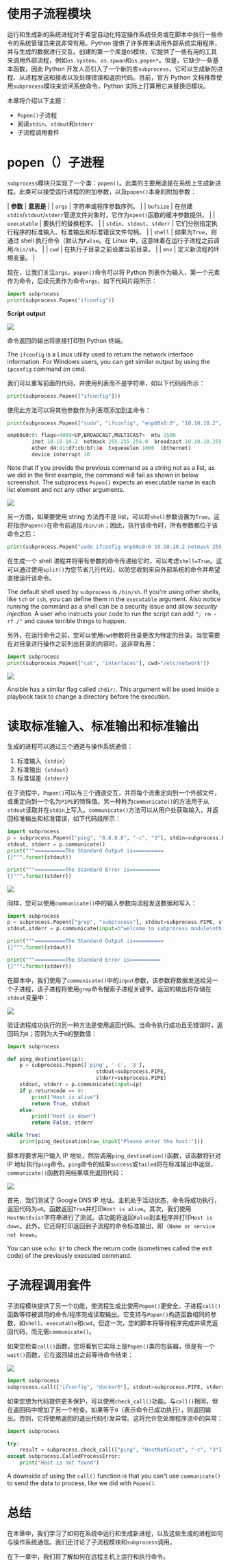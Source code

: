 # 使用子流程模块

运行和生成新的系统进程对于希望自动化特定操作系统任务或在脚本中执行一些命令的系统管理员来说非常有用。Python 提供了许多库来调用外部系统实用程序，并与生成的数据进行交互。创建的第一个库是`OS`模块，它提供了一些有用的工具来调用外部流程，例如`os.system`、`os.spwan`和`os.popen*`。但是，它缺少一些基本函数，因此 Python 开发人员引入了一个新的库`subprocess`，它可以生成新的进程、从进程发送和接收以及处理错误和返回代码。目前，官方 Python 文档推荐使用`subprocess`模块来访问系统命令，Python 实际上打算用它来替换旧模块。

本章将介绍以下主题：

*   `Popen()`子流程
*   阅读`stdin`、`stdout`和`stderr`
*   子流程调用套件

# popen（）子进程

`subprocess`模块只实现了一个类：`popen()`。此类的主要用途是在系统上生成新进程。此类可以接受运行进程的附加参数，以及`popen()`本身的附加参数：

| **参数** | **意思是** |
| `args` | 字符串或程序参数序列。 |
| `bufsize` | 在创建`stdin`/`stdout`/`stderr`管道文件对象时，它作为`open()`函数的缓冲参数提供。 |
| `executable` | 要执行的替换程序。 |
| `stdin`、`stdout`、`stderr` | 它们分别指定执行程序的标准输入、标准输出和标准错误文件句柄。 |
| `shell` | 如果为`True`，则通过 shell 执行命令（默认为`False`。在 Linux 中，这意味着在运行子进程之前调用`/bin/sh`。 |
| `cwd` | 在执行子目录之前设置当前目录。 |
| `env` | 定义新流程的环境变量。 |

现在，让我们关注`args`。`popen()`命令可以将 Python 列表作为输入，第一个元素作为命令，后续元素作为命令`args`，如下代码片段所示：

```py
import subprocess
print(subprocess.Popen("ifconfig"))
```

**Script output**

![](img/00147.jpeg)

命令返回的输出将直接打印到 Python 终端。

The `ifconfig` is a Linux utility used to return the network interface information. For Windows users, you can get similar output by using the `ipconfig` command on cmd.

我们可以重写前面的代码，并使用列表而不是字符串，如以下代码段所示：

```py
print(subprocess.Popen(["ifconfig"]))
```

使用此方法可以将其他参数作为列表项添加到主命令：

```py
print(subprocess.Popen(["sudo", "ifconfig", "enp60s0:0", "10.10.10.2", "netmask", "255.255.255.0", "up"]))

enp60s0:0: flags=4099<UP,BROADCAST,MULTICAST>  mtu 1500
        inet 10.10.10.2  netmask 255.255.255.0  broadcast 10.10.10.255
        ether d4:81:d7:cb:b7:1e  txqueuelen 1000  (Ethernet)
        device interrupt 16  
```

Note that if you provide the previous command as a string not as a list, as we did in the first example, the command will fail as shown in below screenshot. The subprocess `Popen()` expects an executable name in each list element and not any other arguments.

![](img/00148.jpeg)

另一方面，如果要使用 string 方法而不是 list，可以将`shell`参数设置为`True`。这将指示`Popen()`在命令前追加`/bin/sh`；因此，执行该命令时，所有参数都位于该命令之后：

```py
print(subprocess.Popen("sudo ifconfig enp60s0:0 10.10.10.2 netmask 255.255.255.0 up", shell=True))

```

在生成一个 shell 进程并将带有参数的命令传递给它时，可以考虑`shell=True`。这可以通过使用`split()`为您节省几行代码，以防您收到来自外部系统的命令并希望直接运行该命令。

The default shell used by `subprocess` is `/bin/sh`. If you're using other shells, like `tch` or `csh`, you can define them in the `executable` argument. Also notice running the command as a shell can be a security issue and allow *security injection.* A user who instructs your code to run the script can add `"; rm -rf /"` and cause terrible things to happen.

另外，在运行命令之前，您可以使用`cwd`参数将目录更改为特定的目录。当您需要在对目录进行操作之前列出目录的内容时，这非常有用：

```py
import subprocess
print(subprocess.Popen(["cat", "interfaces"], cwd="/etc/network"))

```

![](img/00149.jpeg)

Ansible has a similar flag called `chdir:`. This argument will be used inside a playbook task to change a directory before the execution.

# 读取标准输入、标准输出和标准输出

生成的进程可以通过三个通道与操作系统通信：

1.  标准输入（`stdin`）
2.  标准输出（`stdout`）
3.  标准误差（`stderr`）

在子流程中，`Popen()`可以与三个通道交互，并将每个流重定向到一个外部文件，或重定向到一个名为`PIPE`的特殊值。另一种称为`communicate()`的方法用于从`stdout`读取并在`stdin`上写入。`communicate()`方法可以从用户处获取输入，并返回标准输出和标准错误，如下代码段所示：

```py
import subprocess
p = subprocess.Popen(["ping", "8.8.8.8", "-c", "3"], stdin=subprocess.PIPE, stdout=subprocess.PIPE)
stdout, stderr = p.communicate()
print("""==========The Standard Output is========== 
{}""".format(stdout))

print("""==========The Standard Error is========== 
{}""".format(stderr))
```

![](img/00150.jpeg)

同样，您可以使用`communicate()`中的输入参数向流程发送数据和写入：

```py
import subprocess
p = subprocess.Popen(["grep", "subprocess"], stdout=subprocess.PIPE, stdin=subprocess.PIPE)
stdout,stderr = p.communicate(input=b"welcome to subprocess module\nthis line is a new line and doesnot contain the require string")

print("""==========The Standard Output is========== 
{}""".format(stdout))

print("""==========The Standard Error is========== 
{}""".format(stderr))
```

在脚本中，我们使用了`communicate()`中的`input`参数，该参数将数据发送给另一个子进程，该子进程将使用`grep`命令搜索子进程关键字。返回的输出将存储在`stdout`变量中：

![](img/00151.jpeg)

验证流程成功执行的另一种方法是使用返回代码。当命令执行成功且无错误时，返回码为`0`；否则为大于`0`的整数值：

```py
import subprocess

def ping_destination(ip):
    p = subprocess.Popen(['ping', '-c', '3'],
                             stdout=subprocess.PIPE,
                             stderr=subprocess.PIPE)
    stdout, stderr = p.communicate(input=ip)
    if p.returncode == 0:
        print("Host is alive")
        return True, stdout
    else:
        print("Host is down")
        return False, stderr

while True:
    print(ping_destination(raw_input("Please enter the host:")))

```

脚本将要求用户输入 IP 地址，然后调用`ping_destination()`函数，该函数将针对 IP 地址执行`ping`命令。`ping`命令的结果`success`或`failed`将在标准输出中返回，`communicate()`函数将用结果填充返回代码：

![](img/00152.jpeg)

首先，我们测试了 Google DNS IP 地址。主机处于活动状态，命令将成功执行，返回代码为`=0`。函数返回`True`并打印`Host is alive`。其次，我们使用`HostNotExist`字符串进行了测试。该功能将返回`False`到主程序并打印`Host is down`。此外，它还将打印返回到子流程的命令标准输出，即（`Name or service not known`。

You can use `echo $?` to check the return code (sometimes called the exit code) of the previously executed command.

# 子流程调用套件

子流程模块提供了另一个功能，使流程生成比使用`Popen()`更安全。子进程`call()`函数等待被调用的命令/程序完成读取输出。它支持与`Popen()`构造函数相同的参数，如`shell`、`executable`和`cwd`，但这一次，您的脚本将等待程序完成并填充返回代码，而无需`communicate()`。

如果您检查`call()`函数，您将看到它实际上是`Popen()`类的包装器，但是有一个`wait()`函数，它在返回输出之前等待命令结束：

![](img/00153.jpeg)

```py
import subprocess
subprocess.call(["ifconfig", "docker0"], stdout=subprocess.PIPE, stderr=None, shell=False)

```

如果您想为代码提供更多保护，可以使用`check_call()`功能。与`call()`相同，但在返回码中增加了另一个检查。如果等于`0`（表示命令已成功执行），则返回输出。否则，它将使用返回的退出代码引发异常。这将允许您处理程序流中的异常：

```py
import subprocess

try:
    result = subprocess.check_call(["ping", "HostNotExist", "-c", "3"])
except subprocess.CalledProcessError:
    print("Host is not found")

```

A downside of using the `call()` function is that you can't use `communicate()` to send the data to process, like we did with `Popen()`.

# 总结

在本章中，我们学习了如何在系统中运行和生成新进程，以及这些生成的进程如何与操作系统通信。我们还讨论了子流程模块和`subprocess`调用。

在下一章中，我们将了解如何在远程主机上运行和执行命令。